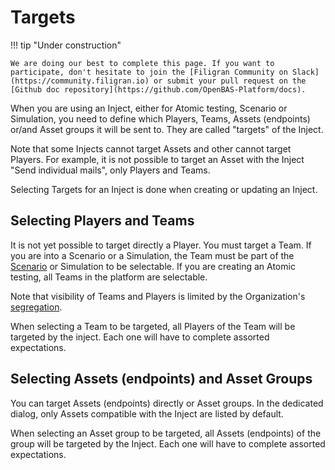 # Targets


!!! tip "Under construction"

    We are doing our best to complete this page. If you want to participate, don't hesitate to join the [Filigran Community on Slack](https://community.filigran.io) or submit your pull request on the [Github doc repository](https://github.com/OpenBAS-Platform/docs).


When you are using an Inject, either for Atomic testing, Scenario or Simulation, you need to define which Players, Teams, Assets (endpoints) or/and Asset groups it will be sent to. They are called "targets" of the Inject.

Note that some Injects cannot target Assets and other cannot target Players. For example, it is not possible to target an Asset with the Inject "Send individual mails", only Players and Teams.

Selecting Targets for an Inject is done when creating or updating an Inject. 

<!-- screenshot of an inject contract -->

## Selecting Players and Teams

It is not yet possible to target directly a Player. You must target a Team. If you are into a Scenario or a Simulation, the Team must be part of the [Scenario](scenario.md) or Simulation to be selectable. If you are creating an Atomic testing, all Teams in the platform are selectable.

Note that visibility of Teams and Players is limited by the Organization's [segregation](teams_and_players_and_organizations.md).

When selecting a Team to be targeted, all Players of the Team will be targeted by the inject. Each one will have to complete assorted expectations.

<!-- screenshot of an innject with selected teams -->

## Selecting Assets (endpoints) and Asset Groups

You can target Assets (endpoints) directly or Asset groups. In the dedicated dialog, only Assets compatible with the Inject are listed by default. 

When selecting an Asset group to be targeted, all Assets (endpoints) of the group will be targeted by the Inject. Each one will have to complete assorted expectations.

<!-- screenshot with selected assets -->